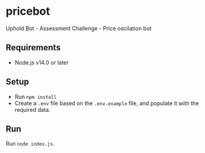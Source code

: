 # pricebot
Uphold Bot - Assessment Challenge - Price oscilation bot

## Requirements

- Node.js v14.0 or later

## Setup

- Run `npm install` 
- Create a `.env` file based on the `.env.example` file, and populate it with the required data.

## Run

Run `node index.js`.